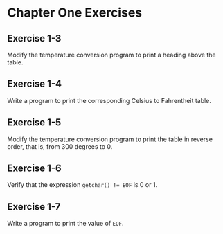 # Chapter One Exercises

## Exercise 1-3

Modify the temperature conversion program to print a heading above the table.

## Exercise 1-4

Write a program to print the corresponding Celsius to Fahrentheit table. 

## Exercise 1-5 

Modify the temperature conversion program to print the table in reverse order, that is, from 300 degrees to 0. 

## Exercise 1-6

Verify that the expression `getchar() != EOF` is 0 or 1.

## Exercise 1-7

Write a program to print the value of `EOF`.
